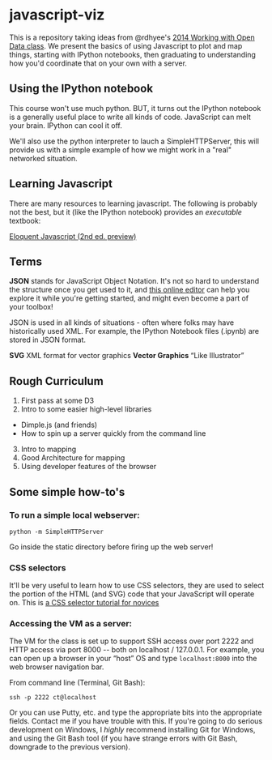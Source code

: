 javascript-viz
==============

This is a repository taking ideas from @rdhyee's [2014 Working with Open Data
class](https://github.com/rdhyee/working-open-data-2014). We present the basics
of using Javascript to plot and map things, starting with IPython notebooks,
then graduating to understanding how you'd coordinate that on your own with a
server.

Using the IPython notebook
--------------------------

This course won't use much python. BUT, it turns out the IPython notebook is a
generally useful place to write all kinds of code. JavaScript can melt your
brain. IPython can cool it off.

We'll also use the python interpreter to lauch a SimpleHTTPServer, this will
provide us with a simple example of how we might work in a "real" networked
situation.

Learning Javascript
-------------------

There are many resources to learning javascript. The following is probably not
the best, but it (like the IPython notebook) provides an *executable* textbook:

[Eloquent Javascript (2nd ed.
preview)](http://eloquentjavascript.net/2nd_edition/preview/)

Terms
----

**JSON** stands for JavaScript Object Notation. It's not so hard to understand the
structure once you get used to it, and [this online
editor](http://www.jsoneditoronline.org/) can help you explore it while you're
getting started, and might even become a part of your toolbox!

JSON is used in all kinds of situations - often where folks may have
historically used XML. For example, the IPython Notebook files (.ipynb) are
stored in JSON format.

**SVG** XML format for vector graphics
**Vector Graphics** “Like Illustrator”

Rough Curriculum
----------------

 1. First pass at some D3
 2. Intro to some easier high-level libraries
   - Dimple.js (and friends)
   - How to spin up a server quickly from the command line
 3. Intro to mapping
 4. Good Architecture for mapping
 5. Using developer features of the browser

Some simple how-to's
--------------------

### To run a simple local webserver:

    python -m SimpleHTTPServer

Go inside the static directory before firing up the web server!

### CSS selectors

It'll be very useful to learn how to use CSS selectors, they are used to select
the portion of the HTML (and SVG) code that your JavaScript will operate on.
This is [a CSS selector tutorial for
novices](http://code.tutsplus.com/tutorials/the-30-css-selectors-you-must-memorize--net-16048)

### Accessing the VM as a server:

The VM for the class is set up to support SSH access over port 2222 and HTTP
access via port 8000 -- both on localhost / 127.0.0.1. For example, you can open
up a browser in your “host” OS and type `localhost:8000` into the web browser
navigation bar.

From command line (Terminal, Git Bash):

    ssh -p 2222 ct@localhost

Or you can use Putty, etc. and type the appropriate bits into the appropriate
fields. Contact me if you have trouble with this. If you're going to do serious
development on Windows, I *highly* recommend installing Git for Windows, and
using the Git Bash tool (if you have strange errors with Git Bash, downgrade to
the previous version).
